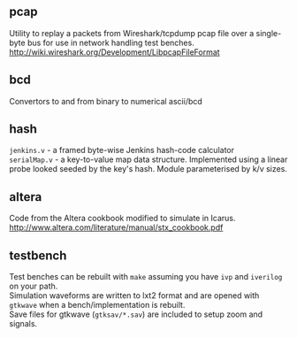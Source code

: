 
pcap
----
Utility to replay a packets from Wireshark/tcpdump pcap file over a single-byte bus
for use in network handling test benches.  
http://wiki.wireshark.org/Development/LibpcapFileFormat

bcd
---
Convertors to and from binary to numerical ascii/bcd

hash
----
`jenkins.v` - a framed byte-wise Jenkins hash-code calculator  
`serialMap.v` - a key-to-value map data structure. Implemented using a linear probe looked seeded by the key's hash. Module parameterised by k/v sizes.

altera
------
Code from the Altera cookbook modified to simulate in Icarus.  
http://www.altera.com/literature/manual/stx_cookbook.pdf

testbench
---------
Test benches can be rebuilt with `make` assuming you have `ivp` and `iverilog` on your path.  
Simulation waveforms are written to lxt2 format and are opened with `gtkwave` when a bench/implementation is rebuilt.  
Save files for gtkwave (`gtksav/*.sav`) are included to setup zoom and signals.  


